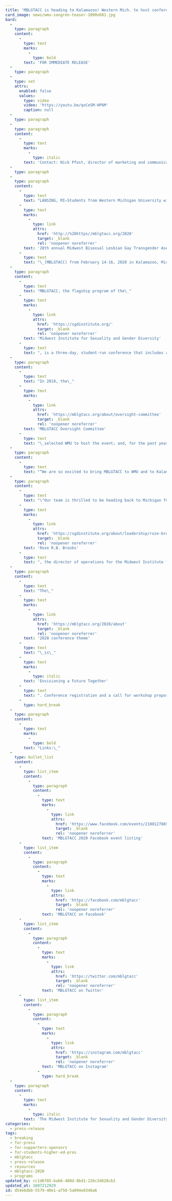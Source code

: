 ```yaml
---
title: 'MBLGTACC is heading to Kalamazoo! Western Mich. to host conference in 2020'
card_image: news/wmu-sangren-teaser-1090x681.jpg
bard:
  -
    type: paragraph
    content:
      -
        type: text
        marks:
          -
            type: bold
        text: 'FOR IMMEDIATE RELEASE'
  -
    type: paragraph
  -
    type: set
    attrs:
      enabled: false
      values:
        type: video
        video: 'https://youtu.be/qxCeSM-HP6M'
        caption: null
  -
    type: paragraph
  -
    type: paragraph
    content:
      -
        type: text
        marks:
          -
            type: italic
        text: 'Contact: Nick Pfost, director of marketing and communications, Midwest Institute for Sexuality and Gender Diversity'
  -
    type: paragraph
  -
    type: paragraph
    content:
      -
        type: text
        text: "LANSING, MI—Students from Western Michigan University will host the\_"
      -
        type: text
        marks:
          -
            type: link
            attrs:
              href: 'http://%20https//mblgtacc.org/2020'
              target: _blank
              rel: 'noopener noreferrer'
        text: '28th annual Midwest Bisexual Lesbian Gay Transgender Asexual College Conference'
      -
        type: text
        text: "\_(MBLGTACC) from February 14-16, 2020 in Kalamazoo, Michigan.\_"
  -
    type: paragraph
    content:
      -
        type: text
        text: "MBLGTACC, the flagship program of the\_"
      -
        type: text
        marks:
          -
            type: link
            attrs:
              href: 'https://sgdinstitute.org/'
              target: _blank
              rel: 'noopener noreferrer'
        text: 'Midwest Institute for Sexuality and Gender Diversity'
      -
        type: text
        text: ", is a three-day, student-run conference that includes a variety of keynote speakers, workshops, identity forums, and entertainment. The conference aims to connect, educate and empower students from across the region and nation.\_"
  -
    type: paragraph
    content:
      -
        type: text
        text: "In 2018, the\_"
      -
        type: text
        marks:
          -
            type: link
            attrs:
              href: 'https://mblgtacc.org/about/oversight-committee'
              target: _blank
              rel: 'noopener noreferrer'
        text: 'MBLGTACC Oversight Committee'
      -
        type: text
        text: "\_selected WMU to host the event; and, for the past year, the student leadership team has been diligently moving through early planning stages. This will be the first time MBLGTACC has visited Kalamazoo. (And yes, there really is a Kalamazoo.)\_"
  -
    type: paragraph
    content:
      -
        type: text
        text: "“We are so excited to bring MBLGTACC to WMU and to Kalamazoo,” says Danielle Kropveld, a student at Western Michigan University and the public relations chair for MBLGTACC 2020. “With this conference, we want to try and build a strong community that centers on advocacy, education, and empowerment and, through that, look forward to a future together. It's a chance for us to encourage important dialogue for the queer and trans community, and to have fun while we're doing it.”\_"
  -
    type: paragraph
    content:
      -
        type: text
        text: "\"Our team is thrilled to be heading back to Michigan for MBLGTACC 2020,\" says\_"
      -
        type: text
        marks:
          -
            type: link
            attrs:
              href: 'https://sgdinstitute.org/about/leadership/roze-brooks'
              target: _blank
              rel: 'noopener noreferrer'
        text: 'Roze R.B. Brooks'
      -
        type: text
        text: ", the director of operations for the Midwest Institute for Sexuality and Gender Diversity. \"With many of our staff residing in Michigan and/or being alumnx of its numerous colleges and universities, we're looking forward to bringing these experiences together as we support this year’s planning team. We're also thrilled about the opportunity to do some localised work by building new conference partners in the very state our organization was incorporated.\"\_"
  -
    type: paragraph
    content:
      -
        type: text
        text: "The\_"
      -
        type: text
        marks:
          -
            type: link
            attrs:
              href: 'https://mblgtacc.org/2020/about'
              target: _blank
              rel: 'noopener noreferrer'
        text: '2020 conference theme'
      -
        type: text
        text: "\_is\_"
      -
        type: text
        marks:
          -
            type: italic
        text: 'Envisioning a Future Together'
      -
        type: text
        text: ". Conference registration and a call for workshop proposals are tentatively scheduled to launch in summer/fall 2019, with announcements of speakers and entertainers to follow starting in the late fall.\_"
      -
        type: hard_break
  -
    type: paragraph
    content:
      -
        type: text
        marks:
          -
            type: bold
        text: "Links:\_"
  -
    type: bullet_list
    content:
      -
        type: list_item
        content:
          -
            type: paragraph
            content:
              -
                type: text
                marks:
                  -
                    type: link
                    attrs:
                      href: 'https://www.facebook.com/events/2108127869279128'
                      target: _blank
                      rel: 'noopener noreferrer'
                text: 'MBLGTACC 2020 Facebook event listing'
      -
        type: list_item
        content:
          -
            type: paragraph
            content:
              -
                type: text
                marks:
                  -
                    type: link
                    attrs:
                      href: 'https://facebook.com/mblgtacc'
                      target: _blank
                      rel: 'noopener noreferrer'
                text: 'MBLGTACC on Facebook'
      -
        type: list_item
        content:
          -
            type: paragraph
            content:
              -
                type: text
                marks:
                  -
                    type: link
                    attrs:
                      href: 'https://twitter.com/mblgtacc'
                      target: _blank
                      rel: 'noopener noreferrer'
                text: 'MBLGTACC on Twitter'
      -
        type: list_item
        content:
          -
            type: paragraph
            content:
              -
                type: text
                marks:
                  -
                    type: link
                    attrs:
                      href: 'https://instagram.com/mblgtacc'
                      target: _blank
                      rel: 'noopener noreferrer'
                text: 'MBLGTACC on Instagram'
              -
                type: hard_break
  -
    type: paragraph
    content:
      -
        type: text
        marks:
          -
            type: italic
        text: 'The Midwest Institute for Sexuality and Gender Diversity empowers students of diverse sexualities and genders to inspire sustainable change; leads higher education colleagues in relevant and inclusive practices; and advances knowledge of sexuality and gender through advocacy and expansive programming.'
categories:
  - press-release
tags:
  - breaking
  - for-press
  - for-supporters-sponsors
  - for-students-higher-ed-pros
  - mblgtacc
  - press-release
  - resources
  - mblgtacc-2020
  - programs
updated_by: cc1d6f85-bab6-480d-8bd1-226c3d628cb2
updated_at: 1607212929
id: d54e6dbb-5579-40e1-a750-5a094e8346a6
---
```

